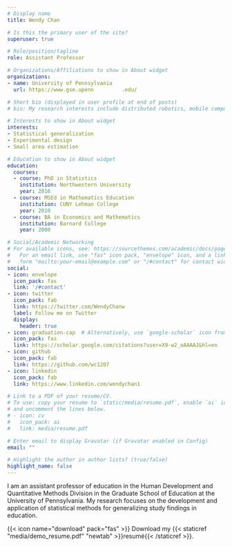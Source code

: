 ```yaml
---
# Display name
title: Wendy Chan

# Is this the primary user of the site?
superuser: true

# Role/position/tagline
role: Assistant Professor

# Organizations/Affiliations to show in About widget
organizations:
- name: University of Pennsylvania
  url: https://www.gse.upenn         .edu/

# Short bio (displayed in user profile at end of posts)
# bio: My research interests include distributed robotics, mobile computing and programmable matter.

# Interests to show in About widget
interests:
- Statistical generalization
- Experimental design
- Small area estimation

# Education to show in About widget
education:
  courses:
  - course: PhD in Statistics
    institution: Northwestern University
    year: 2016
  - course: MSEd in Mathematics Education
    institution: CUNY Lehman College
    year: 2010
  - course: BA in Economics and Mathematics
    institution: Barnard College
    year: 2008

# Social/Academic Networking
# For available icons, see: https://sourcethemes.com/academic/docs/page-builder/#icons
#   For an email link, use "fas" icon pack, "envelope" icon, and a link in the
#   form "mailto:your-email@example.com" or "/#contact" for contact widget.
social:
- icon: envelope
  icon_pack: fas
  link: '/#contact'
- icon: twitter
  icon_pack: fab
  link: https://twitter.com/WendyChanw
  label: Follow me on Twitter
  display:
    header: true
- icon: graduation-cap  # Alternatively, use `google-scholar` icon from `ai` icon pack
  icon_pack: fas
  link: https://scholar.google.com/citations?user=X9-w2_oAAAAJ&hl=en
- icon: github
  icon_pack: fab
  link: https://github.com/wc1207
- icon: linkedin
  icon_pack: fab
  link: https://www.linkedin.com/wendychan1

# Link to a PDF of your resume/CV.
# To use: copy your resume to `static/media/resume.pdf`, enable `ai` icons in `params.toml`, 
# and uncomment the lines below.
# - icon: cv
#   icon_pack: ai
#   link: media/resume.pdf

# Enter email to display Gravatar (if Gravatar enabled in Config)
email: ""

# Highlight the author in author lists? (true/false)
highlight_name: false
---
```


I am an assistant professor of education in the Human Development and Quantitative Methods Division in the Graduate School of Education at the University of Pennsylvania. My research focuses on the development and application of statistical methods for generalizing study findings in education.

{{< icon name="download" pack="fas" >}} Download my {{< staticref "media/demo_resume.pdf" "newtab" >}}resumé{{< /staticref >}}.
